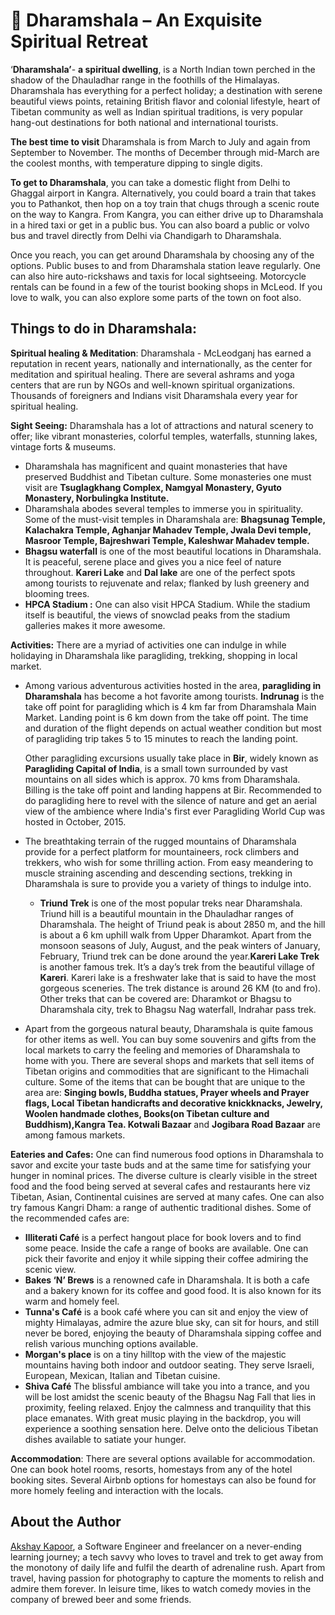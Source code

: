 # 🌄 Dharamshala – An Exquisite Spiritual Retreat

‘**Dharamshala’**- **a spiritual dwelling**, is a North Indian town perched in
the shadow of the Dhauladhar range in the foothills of the Himalayas.
Dharamshala has everything for a perfect holiday; a destination with serene
beautiful views points, retaining British flavor and colonial lifestyle, heart
of Tibetan community as well as Indian spiritual traditions, is very popular
hang-out destinations for both national and international tourists.

**The best time to visit** Dharamshala is from March to July and again from
September to November. The months of December through mid-March are the coolest
months, with temperature dipping to single digits.

**To get to Dharamshala**, you can take a domestic flight from Delhi to Ghaggal
airport in Kangra. Alternatively, you could board a train that takes you to
Pathankot, then hop on a toy train that chugs through a scenic route on the way
to Kangra. From Kangra, you can either drive up to Dharamshala in a hired taxi
or get in a public bus. You can also board a public or volvo bus and travel
directly from Delhi via Chandigarh to Dharamshala.

Once you reach, you can get around Dharamshala by choosing any of the options.
Public buses to and from Dharamshala station leave regularly. One can also hire
auto-rickshaws and taxis for local sightseeing. Motorcycle rentals can be found
in a few of the tourist booking shops in McLeod. If you love to walk, you can
also explore some parts of the town on foot also.

## **Things to do in Dharamshala:**

**Spiritual healing & Meditation**: Dharamshala - McLeodganj has earned a
reputation in recent years, nationally and internationally, as the center for
meditation and spiritual healing. There are several ashrams and yoga centers
that are run by NGOs and well-known spiritual organizations. Thousands of
foreigners and Indians visit Dharamshala every year for spiritual healing.

**Sight Seeing:** Dharamshala has a lot of attractions and natural scenery to
offer; like vibrant monasteries, colorful temples, waterfalls, stunning lakes,
vintage forts & museums.

- Dharamshala has magnificent and quaint monasteries that have preserved
  Buddhist and Tibetan culture. Some monasteries one must visit are
  **Tsuglagkhang Complex, Namgyal Monastery, Gyuto Monastery, Norbulingka
  Institute.**
- Dharamshala abodes several temples to immerse you in spirituality. Some of the
  must-visit temples in Dharamshala are: **Bhagsunag Temple, Kalachakra Temple,
  Aghanjar Mahadev Temple, Jwala Devi temple, Masroor Temple, Bajreshwari
  Temple, Kaleshwar Mahadev temple.**
- **Bhagsu waterfall** is one of the most beautiful locations in Dharamshala. It
  is peaceful, serene place and gives you a nice feel of nature throughout.
  **Kareri Lake** and **Dal lake** are one of the perfect spots among tourists
  to rejuvenate and relax; flanked by lush greenery and blooming trees.
- **HPCA Stadium :** One can also visit HPCA Stadium. While the stadium itself
  is beautiful, the views of snowclad peaks from the stadium galleries makes it
  more awesome.

**Activities:** There are a myriad of activities one can indulge in while
holidaying in Dharamshala like paragliding, trekking, shopping in local market.

- Among various adventurous activities hosted in the area, **paragliding in
  Dharamshala** has become a hot favorite among tourists. **Indrunag** is the
  take off point for paragliding which is 4 km far from Dharamshala Main Market.
  Landing point is 6 km down from the take off point. The time and duration of
  the flight depends on actual weather condition but most of paragliding trip
  takes 5 to 15 minutes to reach the landing point.

  Other paragliding excursions usually take place in **Bir**, widely known as
  **Paragliding Capital of India**, is a small town surrounded by vast mountains
  on all sides which is approx. 70 kms from Dharamshala. Billing is the take off
  point and landing happens at Bir. Recommended to do paragliding here to revel
  with the silence of nature and get an aerial view of the ambience where
  India's first ever Paragliding World Cup was hosted in October, 2015.

- The breathtaking terrain of the rugged mountains of Dharamshala provide for a
  perfect platform for mountaineers, rock climbers and trekkers, who wish for
  some thrilling action. From easy meandering to muscle straining ascending and
  descending sections, trekking in Dharamshala is sure to provide you a variety
  of things to indulge into.
  - **Triund Trek** is one of the most popular treks near Dharamshala. Triund
    hill is a beautiful mountain in the Dhauladhar ranges of Dharamshala. The
    height of Triund peak is about 2850 m, and the hill is about a 6 km uphill
    walk from Upper Dharamkot. Apart from the monsoon seasons of July, August,
    and the peak winters of January, February, Triund trek can be done around
    the year.**Kareri Lake Trek** is another famous trek. It’s a day’s trek from
    the beautiful village of **Kareri**. Kareri lake is a freshwater lake that
    is said to have the most gorgeous sceneries. The trek distance is around 26
    KM (to and fro). Other treks that can be covered are: Dharamkot or Bhagsu to
    Dharamshala city, trek to Bhagsu Nag waterfall, Indrahar pass trek.
- Apart from the gorgeous natural beauty, Dharamshala is quite famous for other
  items as well. You can buy some souvenirs and gifts from the local markets to
  carry the feeling and memories of Dharamshala to home with you. There are
  several shops and markets that sell items of Tibetan origins and commodities
  that are significant to the Himachali culture. Some of the items that can be
  bought that are unique to the area are: **Singing bowls, Buddha statues,
  Prayer wheels and Prayer flags, Local Tibetan handicrafts and decorative
  knickknacks, Jewelry, Woolen handmade clothes, Books(on Tibetan culture and
  Buddhism),Kangra Tea. Kotwali Bazaar** and **Jogibara Road Bazaar** are among
  famous markets.

**Eateries and Cafes:** One can find numerous food options in Dharamshala to
savor and excite your taste buds and at the same time for satisfying your hunger
in nominal prices. The diverse culture is clearly visible in the street food and
the food being served at several cafes and restaurants here viz Tibetan, Asian,
Continental cuisines are served at many cafes. One can also try famous Kangri
Dham: a range of authentic traditional dishes. Some of the recommended cafes
are:

- **Illiterati Café** is a perfect hangout place for book lovers and to find
  some peace. Inside the cafe a range of books are available. One can pick their
  favorite and enjoy it while sipping their coffee admiring the scenic view.
- **Bakes ‘N’ Brews** is a renowned cafe in Dharamshala. It is both a cafe and a
  bakery known for its coffee and good food. It is also known for its warm and
  homely feel.
- **Tunna's Café** is a book café where you can sit and enjoy the view of mighty
  Himalayas, admire the azure blue sky, can sit for hours, and still never be
  bored, enjoying the beauty of Dharamshala sipping coffee and relish various
  munching options available.
- **Morgan's place** is on a tiny hilltop with the view of the majestic
  mountains having both indoor and outdoor seating. They serve Israeli,
  European, Mexican, Italian and Tibetan cuisine.
- **Shiva Café** The blissful ambiance will take you into a trance, and you will
  be lost amidst the scenic beauty of the Bhagsu Nag Fall that lies in
  proximity, feeling relaxed. Enjoy the calmness and tranquility that this place
  emanates. With great music playing in the backdrop, you will experience a
  soothing sensation here. Delve onto the delicious Tibetan dishes available to
  satiate your hunger.

**Accommodation**: There are several options available for accommodation. One
can book hotel rooms, resorts, homestays from any of the hotel booking sites.
Several Airbnb options for homestays can also be found for more homely feeling
and interaction with the locals.

## About the Author

[Akshay Kapoor](https://www.linkedin.com/in/the-ak), a Software Engineer and
freelancer on a never-ending learning journey; a tech savvy who loves to travel
and trek to get away from the monotony of daily life and fulfil the dearth of
adrenaline rush. Apart from travel, having passion for photography to capture
the moments to relish and admire them forever. In leisure time, likes to watch
comedy movies in the company of brewed beer and some friends.
